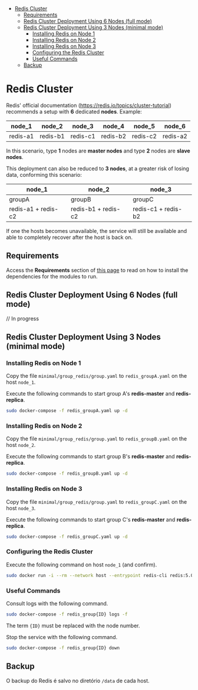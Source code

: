 <!-- TOC -->

- [Redis Cluster](#redis-cluster)
  - [Requirements](#requirements)
  - [Redis Cluster Deployment Using 6 Nodes (full mode)](#redis-cluster-deployment-using-6-nodes-full-mode)
  - [Redis Cluster Deployment Using 3 Nodes (minimal mode)](#redis-cluster-deployment-using-3-nodes-minimal-mode)
    - [Installing Redis on Node 1](#installing-redis-on-node-1)
    - [Installing Redis on Node 2](#installing-redis-on-node-2)
    - [Installing Redis on Node 3](#installing-redis-on-node-3)
    - [Configuring the Redis Cluster](#configuring-the-redis-cluster)
    - [Useful Commands](#useful-commands)
  - [Backup](#backup)

<!-- TOC -->

# Redis Cluster

Redis' official documentation (https://redis.io/topics/cluster-tutorial) recommends a setup with **6** dedicated **nodes**. Example:

|node_1|node_2|node_3|node_4|node_5|node_6|
|-|-|-|-|-|-|
|redis-a1|redis-b1|redis-c1|redis-b2|redis-c2|redis-a2|

In this scenario, type **1** nodes are **master nodes** and type **2** nodes are **slave nodes**.

This deployment can also be reduced to **3 nodes**, at a greater risk of losing data, conforming this scenario:

|node_1|node_2|node_3|
|-|-|-|
|groupA|groupB|groupC|
|redis-a1 + redis-c2|redis-b1 + redis-c2|redis-c1 + redis-b2|

If one the hosts becomes unavailable, the service will still be available and able to completely recover after the host is back on.

## Requirements

Access the **Requirements** section of [this page](../README.md) to read on how to install the dependencies for the modules to run.

## Redis Cluster Deployment Using 6 Nodes (full mode)

// In progress

## Redis Cluster Deployment Using 3 Nodes (minimal mode)

### Installing Redis on Node 1

Copy the file ``minimal/group_redis/group.yaml`` to ``redis_groupA.yaml`` on the host ``node_1``.

Execute the following commands to start group A's **redis-master** and **redis-replica**.

```bash
sudo docker-compose -f redis_groupA.yaml up -d
```

### Installing Redis on Node 2

Copy the file ``minimal/group_redis/group.yaml`` to ``redis_groupB.yaml`` on the host ``node_2``.

Execute the following commands to start group B's **redis-master** and **redis-replica**.

```bash
sudo docker-compose -f redis_groupB.yaml up -d
```

### Installing Redis on Node 3

Copy the file ``minimal/group_redis/group.yaml`` to ``redis_groupC.yaml`` on the host ``node_3``.

Execute the following commands to start group C's **redis-master** and **redis-replica**.

```bash
sudo docker-compose -f redis_groupC.yaml up -d
```

### Configuring the Redis Cluster

Execute the following command on host ``node_1`` (and confirm).

```bash
sudo docker run -i --rm --network host --entrypoint redis-cli redis:5.0.3 --cluster create node_1:6379 node_2:6379 node_3:6379 node_1:6380 node_3:6380 node_2:6380 --cluster-replicas 1
```

### Useful Commands

Consult logs with the following command.

```bash
sudo docker-compose -f redis_group{ID} logs -f
```

The term ``{ID}`` must be replaced with the node number.

Stop the service with the following command.

```bash
sudo docker-compose -f redis_group{ID} down
```

## Backup

O backup do Redis é salvo no diretório ``/data`` de cada host.
